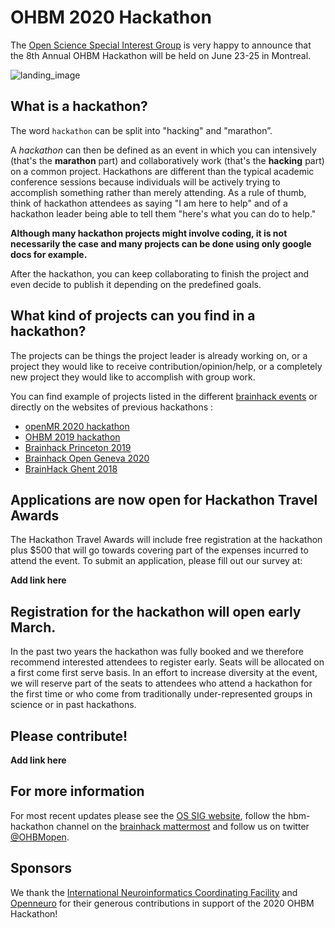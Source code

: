 # OHBM 2020 Hackathon

The [Open Science Special Interest Group](https://ossig.netlify.com/) is very happy to announce that the 8th Annual OHBM Hackathon will be held on June 23-25 in Montreal.

![landing_image](images/landing_hackathon_2020.jpg)

## What is a hackathon?

The word `hackathon` can be split into "hacking" and "marathon”.

A *hackathon* can then be defined as an event in which you can intensively (that's the **marathon** part) and collaboratively work (that's the **hacking** part) on a common project. Hackathons are different than the typical academic conference sessions because individuals will be actively trying to accomplish something rather than merely attending. As a rule of thumb, think of hackathon attendees as saying "I am here to help" and of a hackathon leader being able to tell them "here's what you can do to help."

**Although many hackathon projects might involve coding, it is not necessarily the case and many projects can be done using only google docs for example.**

After the hackathon, you can keep collaborating to finish the project and even decide to publish it depending on the predefined goals.

## What kind of projects can you find in a hackathon?

The projects can be things the project leader is already working on, or a project they would like to receive contribution/opinion/help, or a completely new project they would like to accomplish with group work.

You can find example of projects listed in the different [brainhack events](http://www.brainhack.org/) or directly on the websites of previous hackathons :

- [openMR 2020 hackathon](https://github.com/OpenMRBenelux/openmrb2020-hackathon/issues)
- [OHBM 2019 hackathon](https://github.com/ohbm/hackathon2019/issues)
- [Brainhack Princeton 2019](https://github.com/brainhack-princeton/brainhack-princeton-2019)
- [Brainhack Open Geneva 2020](https://brainhack.ch/#portfolio)
- [BrainHack Ghent 2018](https://brainhackghent.github.io)

## Applications are now open for Hackathon Travel Awards

The Hackathon Travel Awards will include free registration at the hackathon plus $500 that will go towards covering part of the expenses incurred to attend the event. To submit an application, please fill out our survey at:

**Add link here**

## Registration for the hackathon will open early March.

In the past two years the hackathon was fully booked and we therefore recommend interested attendees to register early. Seats will be allocated on a first come first serve basis. In an effort to increase diversity at the event, we will reserve part of the seats to attendees who attend a hackathon for the first time or who come from traditionally under-represented groups in science or in past hackathons.

## Please contribute!

**Add link here**

## For more information
For most recent updates please see the [OS SIG website](https://ossig.netlify.com/), follow the hbm-hackathon channel on the [brainhack mattermost](https://mattermost.brainhack.org/signup_user_complete/?id=orpd9qqjb7gqpnwg5k1fdagrq) and follow us on twitter [@OHBMopen](https://twitter.com/ohbmopen).

## Sponsors

We thank the [International Neuroinformatics Coordinating Facility](https://www.incf.org/) and [Openneuro](https://openneuro.org/) for their generous contributions in support of the 2020 OHBM Hackathon!
